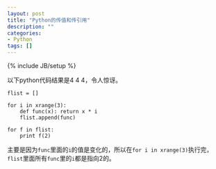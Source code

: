 ```yaml
---
layout: post
title: "Python的传值和传引用"
description: ""
categories: 
- Python
tags: []
---
```

{% include JB/setup %}

以下python代码结果是4 4 4，令人惊讶。

	flist = []
	
	for i in xrange(3):
	    def func(x): return x * i
	    flist.append(func)
	
	for f in flist:
	    print f(2)
	    

主要是因为`func`里面的`i`的值是变化的，所以在`for i in xrange(3)`执行完，`flist`里面所有`func`里的`i`都是指向2的。